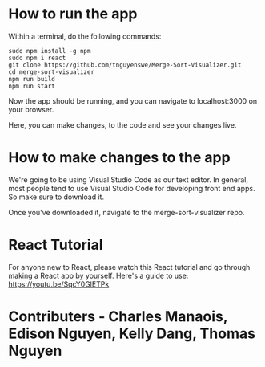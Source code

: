 # How to run the app

Within a terminal, do the following commands:

``` 
sudo npm install -g npm
sudo npm i react
git clone https://github.com/tnguyenswe/Merge-Sort-Visualizer.git 
cd merge-sort-visualizer
npm run build
npm run start
```

Now the app should be running, and you can navigate to localhost:3000 on your browser.

Here, you can make changes, to the code and see your changes live.

# How to make changes to the app

We're going to be using Visual Studio Code as our text editor. In general, most people tend to use Visual Studio Code for developing front end apps. So make sure to download it.

Once you've downloaded it, navigate to the merge-sort-visualizer repo.

# React Tutorial

For anyone new to React, please watch this React tutorial and go through
making a React app by yourself. Here's a guide to use: https://youtu.be/SqcY0GlETPk

# Contributers - Charles Manaois, Edison Nguyen, Kelly Dang, Thomas Nguyen